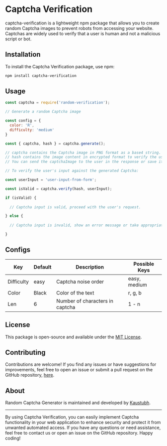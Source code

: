 # Captcha Verification

captcha-verification is a lightweight npm package that allows you to create random Captcha images to prevent robots from accessing your website. Captchas are widely used to verify that a user is human and not a malicious script or bot.

## Installation

To install the Captcha Verification package, use npm:

```bash
npm install captcha-verification
```

## Usage

```js
const captcha = require('random-verification');

// Generate a random Captcha image

const config = {
  color: 'R',
  difficulty: 'medium'
}

const { captcha, hash } = captcha.generate();

// captcha contains the Captcha image in PNG format as a base4 string.
// hash contains the image content in encrypted format to verify the user input
// You can send the captchaImage to the user in the response or save it to a file.

// To verify the user's input against the generated Captcha:

const userInput = 'user-input-from-form';

const isValid = captcha.verify(hash, userInput);

if (isValid) {
  
  // Captcha input is valid, proceed with the user's request.

} else {
  
  // Captcha input is invalid, show an error message or take appropriate action.

}
```

## Configs
| Key | Default | Description | Possible Keys |
| -------- | -------- | -------- | -------- |
| Difficulty   | easy   | Captcha noise order | easy, medium
| Color   | Black   | Color of the text   | r, g, b
| Len   | 6   | Number of characters in captcha   | 1 - n


## License

This package is open-source and available under the [MIT License](https://opensource.org/licenses/MIT).

## Contributing

Contributions are welcome! If you find any issues or have suggestions for improvements, feel free to open an issue or submit a pull request on the GitHub repository, [here](https://github.com/kaustubhai/captcha-verification).

## About

Random Captcha Generator is maintained and developed by [Kaustubh](https://github.com/kaustubhai).

---

By using Captcha Verification, you can easily implement Captcha functionality in your web application to enhance security and protect it from unwanted automated access. If you have any questions or need assistance, feel free to contact us or open an issue on the GitHub repository. Happy coding!